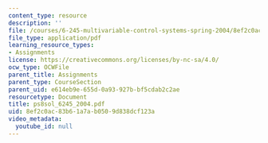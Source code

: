 ```yaml
---
content_type: resource
description: ''
file: /courses/6-245-multivariable-control-systems-spring-2004/8ef2c0ac83b61a7ab0509d838dcf123a_ps8sol_6245_2004.pdf
file_type: application/pdf
learning_resource_types:
- Assignments
license: https://creativecommons.org/licenses/by-nc-sa/4.0/
ocw_type: OCWFile
parent_title: Assignments
parent_type: CourseSection
parent_uid: e614eb9e-655d-0a93-927b-bf5cdab2c2ae
resourcetype: Document
title: ps8sol_6245_2004.pdf
uid: 8ef2c0ac-83b6-1a7a-b050-9d838dcf123a
video_metadata:
  youtube_id: null
---
```

